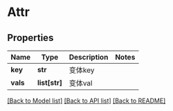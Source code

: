 # Attr

## Properties
Name | Type | Description | Notes
------------ | ------------- | ------------- | -------------
**key** | **str** | 变体key | 
**vals** | **list[str]** | 变体val | 

[[Back to Model list]](../README.md#documentation-for-models) [[Back to API list]](../README.md#documentation-for-api-endpoints) [[Back to README]](../README.md)

